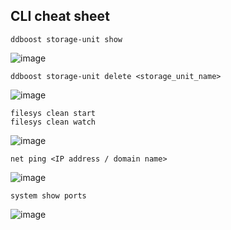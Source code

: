 ## CLI cheat sheet
`ddboost storage-unit show`

![image](https://github.com/iamfabo/dell_emc/assets/60046736/c8cb68a6-e447-4084-a7c8-59edd5489f00)

`ddboost storage-unit delete <storage_unit_name>`

![image](https://github.com/iamfabo/dell_emc/assets/60046736/e001f560-68ee-43de-8e6d-70389bcc24cc)

`filesys clean start`\
`filesys clean watch`

![image](https://github.com/iamfabo/dell_emc/assets/60046736/fa8d794b-7993-401f-9515-685c10f37457)

`net ping <IP address / domain name>`

![image](https://github.com/iamfabo/dellemc/assets/60046736/d2a87fae-b6fb-417b-adab-236d835b83ce)


`system show ports`

![image](https://github.com/iamfabo/dell_emc/assets/60046736/bafc7ff5-4986-4529-b0db-ce8aa7891a58)

